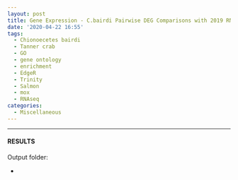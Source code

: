 ```yaml
---
layout: post
title: Gene Expression - C.bairdi Pairwise DEG Comparisons with 2019 RNAseq using Trinity-Salmon-EdgeR on Mox
date: '2020-04-22 16:55'
tags:
  - Chionoecetes bairdi
  - Tanner crab
  - GO
  - gene ontology
  - enrichment
  - EdgeR
  - Trinity
  - Salmon
  - mox
  - RNAseq
categories:
  - Miscellaneous
---
```




---

#### RESULTS

Output folder:

- []()
